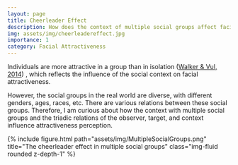 ```yaml
---
layout: page
title: Cheerleader Effect
description: How does the context of multiple social groups affect facial attractiveness?
img: assets/img/cheerleadereffect.jpg
importance: 1
category: Facial Attractiveness
---
```



Individuals are more attractive in a group than in isolation (<a href="https://doi.org/10.1177/0956797613497969" target="_blank">Walker & Vul, 2014</a>) , which reflects the influence of the social context on facial attractiveness. 

However, the social groups in the real world are diverse, with different genders, ages, races, etc. There are various relations between these social groups. Therefore, I am curious about how the context with multiple social groups and the triadic relations of the observer, target, and context influence attractiveness perception.

<div class="row">
    <div class="col-sm mt-3 mt-md-0">
        {% include figure.html path="assets/img/MultipleSocialGroups.png" title="The cheerleader effect in multiple social groups" class="img-fluid rounded z-depth-1" %}
    </div>
</div>

